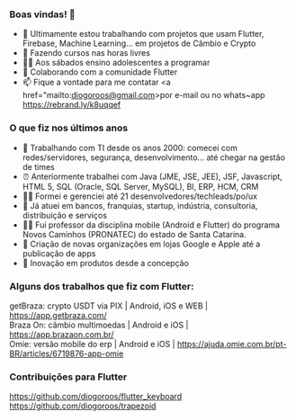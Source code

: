 ### Boas vindas! 👋

- 🔭 Ultimamente estou trabalhando com projetos que usam Flutter, Firebase, Machine Learning... em projetos de Câmbio e Crypto
- 🔭 Fazendo cursos nas horas livres
- 👨‍🏫 Aos sábados ensino adolescentes a programar
- 👯 Colaborando com a comunidade Flutter
- 📫 Fique a vontade para me contatar <a href="mailto:diogoroos@gmail.com>por e-mail</a> ou no whats~app https://rebrand.ly/k8uqqef

### O que fiz nos últimos anos
- 👴 Trabalhando com TI desde os anos 2000: comecei com redes/servidores, segurança, desenvolvimento... até chegar na gestão de times
- ⏰ Anteriormente trabalhei com Java (JME, JSE, JEE), JSF, Javascript, HTML 5, SQL (Oracle, SQL Server, MySQL), BI, ERP, HCM, CRM
- 👨‍🏫 Formei e gerenciei até 21 desenvolvedores/techleads/po/ux
- 👷 Já atuei em bancos, franquias, startup, indústria, consultoria, distribuição e serviços
- 👨‍🏫 Fui professor da disciplina mobile (Android e Flutter) do programa Novos Caminhos (PRONATEC) do estado de Santa Catarina.
- 🚀 Criação de novas organizações em lojas Google e Apple até a publicação de apps
- 🚀 Inovação em produtos desde a concepção

### Alguns dos trabalhos que fiz com Flutter:<br/>
getBraza: crypto USDT via PIX | Android, iOS e WEB | https://app.getbraza.com/<br/>
Braza On: câmbio multimoedas | Android e iOS | https://app.brazaon.com.br/<br/>
Omie: versão mobile do erp | Android e iOS | https://ajuda.omie.com.br/pt-BR/articles/6719876-app-omie<br/>

### Contribuições para Flutter
https://github.com/diogoroos/flutter_keyboard <br/>
https://github.com/diogoroos/trapezoid <br/> <br/>


<!--
[flutter_keyboard](https://pub.dev/packages/flutter_keyboard)

**diogoroos/diogoroos** is a ✨ _special_ ✨ repository because its `README.md` (this file) appears on your GitHub profile.

Here are some ideas to get you started:
- 🌱 Estou aprofundando em back-end e cloud

- 🔭 I’m currently working on ...
- 🌱 I’m currently learning ...
- 👯 I’m looking to collaborate on ...
- 🤔 I’m looking for help with ...
- 💬 Ask me about ...
- 📫 How to reach me: ...
- 😄 Pronouns: ...
- ⚡ Fun fact: ...
-->
